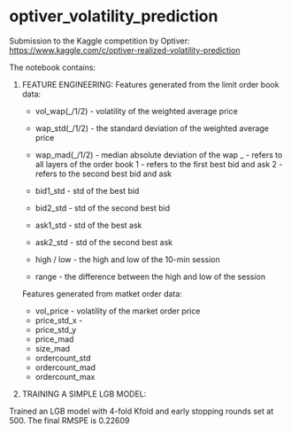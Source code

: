 # optiver_volatility_prediction

Submission to the Kaggle competition by Optiver: https://www.kaggle.com/c/optiver-realized-volatility-prediction

The notebook contains:

1. FEATURE ENGINEERING:
   Features generated from the limit order book data:
    - vol_wap(_/1/2) - volatility of the weighted average price 
    - wap_std(_/1/2) - the standard deviation of the weighted average price
    - wap_mad(_/1/2) - median absolute deviation of the wap 
          _ - refers to all layers of the order book
          1 - refers to the first best bid and ask
          2 - refers to the second best bid and ask
          
    - bid1_std - std of the best bid
    - bid2_std - std of the second best bid
    - ask1_std - std of the best ask
    - ask2_std - std of the second best ask
    - high / low - the high and low of the 10-min session
    - range - the difference between the high and low of the session
       
       
   Features generated from matket order data:
   
    - vol_price - volatility of the market order price
    - price_std_x - 
    - price_std_y
    - price_mad
    - size_mad
    - ordercount_std
    - ordercount_mad
    - ordercount_max


2. TRAINING A SIMPLE LGB MODEL:

  Trained an LGB model with 4-fold Kfold and early stopping rounds set at 500.
  The final RMSPE is 0.22609
  
  
